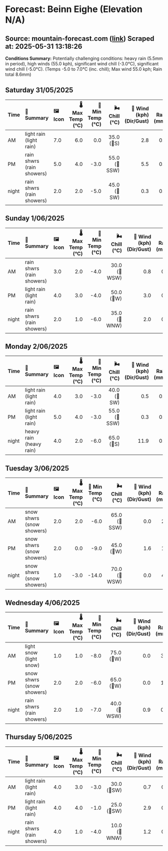 # Forecast: Beinn Eighe (Elevation N/A)
**Source:** mountain-forecast.com ([link](https://www.mountain-forecast.com/peaks/Beinn-Eighe/forecasts/1010))
**Scraped at:** 2025-05-31 13:18:26
---

**Conditions Summary:** Potentially challenging conditions: heavy rain (5.5mm in period), high winds (55.0 kph), significant wind chill (-3.0°C), significant wind chill (-5.0°C). (Temps -5.0 to 7.0°C (inc. chill); Max wind 55.0 kph; Rain total 8.6mm)

## Saturday 31/05/2025
| **Time** | **📝 Summary** | **🖼️ Icon** | **🌡️ Max Temp (°C)** | **🥶 Min Temp (°C)** | **🌬️ Chill (°C)** | **💨 Wind (kph) (Dir/Gust)** | **💧 Rain (mm)** | **❄️ Snow (cm)** | **☁️ Cloud Base (m)** | **🧊 Freezing Lvl (m)** |
|:------- |:------- |:----- |--------------: |-------------: |-----------: |---------------------: |---------: |----------: |---------------: |----------------: |
| AM      | light rain<br><span class="icon-desc">(light rain)</span> | 7.0 | 6.0 | 0.0 | 35.0<br>(🧭S) | 2.8 | 0.0 | 250 | 2100 |
| PM      | rain shwrs<br><span class="icon-desc">(rain showers)</span> | 5.0 | 4.0 | -3.0 | 55.0<br>(🧭SSW) | 5.5 | 0.0 | 200 | 1850 |
| night   | rain shwrs<br><span class="icon-desc">(rain showers)</span> | 2.0 | 2.0 | -5.0 | 45.0<br>(🧭SW) | 0.3 | 0.0 | 700 | 1300 |

## Sunday 1/06/2025
| **Time** | **📝 Summary** | **🖼️ Icon** | **🌡️ Max Temp (°C)** | **🥶 Min Temp (°C)** | **🌬️ Chill (°C)** | **💨 Wind (kph) (Dir/Gust)** | **💧 Rain (mm)** | **❄️ Snow (cm)** | **☁️ Cloud Base (m)** | **🧊 Freezing Lvl (m)** |
|:------- |:------- |:----- |--------------: |-------------: |-----------: |---------------------: |---------: |----------: |---------------: |----------------: |
| AM      | rain shwrs<br><span class="icon-desc">(rain showers)</span> | 3.0 | 2.0 | -4.0 | 30.0<br>(🧭WSW) | 0.8 | 0.0 | 600 | 1300 |
| PM      | light rain<br><span class="icon-desc">(light rain)</span> | 4.0 | 3.0 | -4.0 | 50.0<br>(🧭W) | 3.0 | 0.0 | 350 | 1600 |
| night   | rain shwrs<br><span class="icon-desc">(rain showers)</span> | 2.0 | 1.0 | -6.0 | 35.0<br>(🧭WNW) | 2.0 | 0.0 | 350 | 1250 |

## Monday 2/06/2025
| **Time** | **📝 Summary** | **🖼️ Icon** | **🌡️ Max Temp (°C)** | **🥶 Min Temp (°C)** | **🌬️ Chill (°C)** | **💨 Wind (kph) (Dir/Gust)** | **💧 Rain (mm)** | **❄️ Snow (cm)** | **☁️ Cloud Base (m)** | **🧊 Freezing Lvl (m)** |
|:------- |:------- |:----- |--------------: |-------------: |-----------: |---------------------: |---------: |----------: |---------------: |----------------: |
| AM      | light rain<br><span class="icon-desc">(light rain)</span> | 4.0 | 3.0 | -3.0 | 40.0<br>(🧭SW) | 0.5 | 0.0 | 450 | 1350 |
| PM      | light rain<br><span class="icon-desc">(light rain)</span> | 5.0 | 4.0 | -3.0 | 55.0<br>(🧭SSW) | 0.3 | 0.0 | 700 | 1650 |
| night   | heavy rain<br><span class="icon-desc">(heavy rain)</span> | 4.0 | 2.0 | -6.0 | 65.0<br>(🧭S) | 11.9 | 0.0 | 250 | 1650 |

## Tuesday 3/06/2025
| **Time** | **📝 Summary** | **🖼️ Icon** | **🌡️ Max Temp (°C)** | **🥶 Min Temp (°C)** | **🌬️ Chill (°C)** | **💨 Wind (kph) (Dir/Gust)** | **💧 Rain (mm)** | **❄️ Snow (cm)** | **☁️ Cloud Base (m)** | **🧊 Freezing Lvl (m)** |
|:------- |:------- |:----- |--------------: |-------------: |-----------: |---------------------: |---------: |----------: |---------------: |----------------: |
| AM      | snow shwrs<br><span class="icon-desc">(snow showers)</span> | 2.0 | 2.0 | -6.0 | 65.0<br>(🧭SSW) | 0.0 | 2.0 | 250 | 1300 |
| PM      | snow shwrs<br><span class="icon-desc">(snow showers)</span> | 2.0 | 0.0 | -9.0 | 45.0<br>(🧭W) | 1.6 | 1.0 | 300 | 1300 |
| night   | snow shwrs<br><span class="icon-desc">(snow showers)</span> | 1.0 | -3.0 | -14.0 | 70.0<br>(🧭WSW) | 0.0 | 4.0 | 350 | 650 |

## Wednesday 4/06/2025
| **Time** | **📝 Summary** | **🖼️ Icon** | **🌡️ Max Temp (°C)** | **🥶 Min Temp (°C)** | **🌬️ Chill (°C)** | **💨 Wind (kph) (Dir/Gust)** | **💧 Rain (mm)** | **❄️ Snow (cm)** | **☁️ Cloud Base (m)** | **🧊 Freezing Lvl (m)** |
|:------- |:------- |:----- |--------------: |-------------: |-----------: |---------------------: |---------: |----------: |---------------: |----------------: |
| AM      | light snow<br><span class="icon-desc">(light snow)</span> | 1.0 | 1.0 | -8.0 | 75.0<br>(🧭W) | 0.0 | 3.0 | 200 | 1200 |
| PM      | snow shwrs<br><span class="icon-desc">(snow showers)</span> | 2.0 | 2.0 | -6.0 | 65.0<br>(🧭W) | 0.0 | 1.0 | 250 | 1200 |
| night   | rain shwrs<br><span class="icon-desc">(rain showers)</span> | 2.0 | 1.0 | -7.0 | 40.0<br>(🧭WSW) | 0.9 | 0.0 | 700 | 1200 |

## Thursday 5/06/2025
| **Time** | **📝 Summary** | **🖼️ Icon** | **🌡️ Max Temp (°C)** | **🥶 Min Temp (°C)** | **🌬️ Chill (°C)** | **💨 Wind (kph) (Dir/Gust)** | **💧 Rain (mm)** | **❄️ Snow (cm)** | **☁️ Cloud Base (m)** | **🧊 Freezing Lvl (m)** |
|:------- |:------- |:----- |--------------: |-------------: |-----------: |---------------------: |---------: |----------: |---------------: |----------------: |
| AM      | light rain<br><span class="icon-desc">(light rain)</span> | 4.0 | 3.0 | -3.0 | 30.0<br>(🧭SW) | 0.7 | 0.0 | 250 | 1400 |
| PM      | light rain<br><span class="icon-desc">(light rain)</span> | 4.0 | 4.0 | -1.0 | 25.0<br>(🧭SW) | 2.9 | 0.0 | 200 | 1600 |
| night   | rain shwrs<br><span class="icon-desc">(rain showers)</span> | 4.0 | 1.0 | -4.0 | 10.0<br>(🧭WNW) | 1.2 | 0.0 | 250 | 1450 |